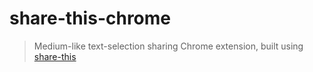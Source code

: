 # share-this-chrome

> Medium-like text-selection sharing Chrome extension, built using [share-this](https://github.com/MaxArt2501/share-this)